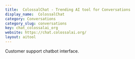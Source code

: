 ```yaml
---
title:  ColossalChat - Trending AI tool for Conversations
display_name:  ColossalChat
category: Conversations
category_slug: conversations
key: chat_colossalai_org
website: https://chat.colossalai.org/
layout: aitool
---
```


Customer support chatbot interface.
